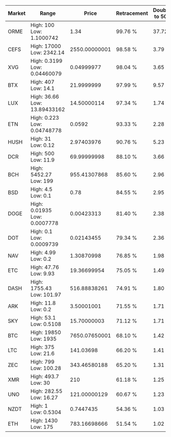 | Market | Range | Price| Retracement | Doubles to 50% |
| --- | --- | --- | --- | --- |
| ORME | High: 100<br />Low: 1.1000742 | 1.34 | 99.76 % | 37.72 |
| CEFS | High: 17000<br />Low: 2342.14 | 2550.00000001 | 98.58 % | 3.79 |
| XVG | High: 0.3199<br />Low: 0.04460079 | 0.04999977 | 98.04 % | 3.65 |
| BTX | High: 407<br />Low: 14.1 | 21.9999999 | 97.99 % | 9.57 |
| LUX | High: 36.66<br />Low: 13.89433162 | 14.50000114 | 97.34 % | 1.74 |
| ETN | High: 0.223<br />Low: 0.04748778 | 0.0592 | 93.33 % | 2.28 |
| HUSH | High: 31<br />Low: 0.12 | 2.97403976 | 90.76 % | 5.23 |
| DCR | High: 500<br />Low: 11.9 | 69.99999998 | 88.10 % | 3.66 |
| BCH | High: 5452.27<br />Low: 199 | 955.41307868 | 85.60 % | 2.96 |
| BSD | High: 4.5<br />Low: 0.1 | 0.78 | 84.55 % | 2.95 |
| DOGE | High: 0.01935<br />Low: 0.0007778 | 0.00423313 | 81.40 % | 2.38 |
| DOT | High: 0.1<br />Low: 0.0009739 | 0.02143455 | 79.34 % | 2.36 |
| NAV | High: 4.99<br />Low: 0.2 | 1.30870998 | 76.85 % | 1.98 |
| ETC | High: 47.76<br />Low: 9.93 | 19.36699954 | 75.05 % | 1.49 |
| DASH | High: 1755.43<br />Low: 101.97 | 516.88838261 | 74.91 % | 1.80 |
| ARK | High: 11.8<br />Low: 0.2 | 3.50001001 | 71.55 % | 1.71 |
| SKY | High: 53.1<br />Low: 0.5108 | 15.70000003 | 71.12 % | 1.71 |
| BTC | High: 19850<br />Low: 1935 | 7650.07650001 | 68.10 % | 1.42 |
| LTC | High: 375<br />Low: 21.6 | 141.03698 | 66.20 % | 1.41 |
| ZEC | High: 799<br />Low: 100.28 | 343.46580188 | 65.20 % | 1.31 |
| XMR | High: 493.7<br />Low: 30 | 210 | 61.18 % | 1.25 |
| UNO | High: 282.55<br />Low: 16.27 | 121.00000129 | 60.67 % | 1.23 |
| NZDT | High: 1<br />Low: 0.5304 | 0.7447435 | 54.36 % | 1.03 |
| ETH | High: 1430<br />Low: 175 | 783.16698666 | 51.54 % | 1.02 |
